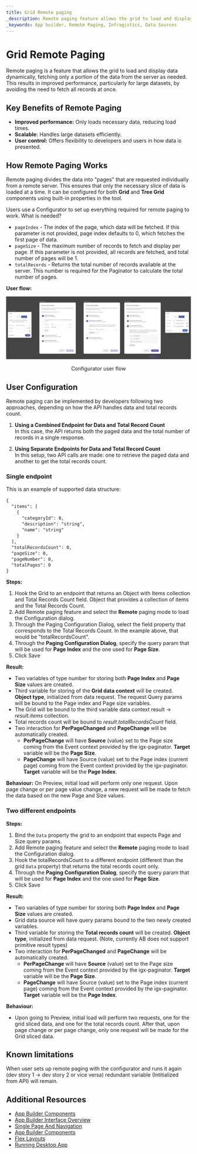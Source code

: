 ```yaml
---
title: Grid Remote paging
_description: Remote paging feature allows the grid to load and display data dynamically, fetching only a portion of the data from the server as needed
_keywords: App builder, Remote Paging, Infragistics, Data Sources
---
```


# Grid Remote Paging
Remote paging is a feature that allows the grid to load and display data dynamically, fetching only a portion of the data from the server as needed. This results in improved performance, particularly for large datasets, by avoiding the need to fetch all records at once.

## Key Benefits of Remote Paging
- **Improved performance:** Only loads necessary data, reducing load times.
- **Scalable:** Handles large datasets efficiently.
- **User control:** Offers flexibility to developers and users in how data is presented.

## How Remote Paging Works

Remote paging divides the data into "pages" that are requested individually from a remote server. This ensures that only the necessary slice of data is loaded at a time. It can be configured for both **Grid** and **Tree Grid** components using built-in properties in the tool.

Users use a Configurator to set up everything required for remote paging to work. What is needed?
- `pageIndex` - The index of the page, which data will be fetched. If this parameter is not provided, page index defaults to 0, which fetches the first page of data.
- `pageSize` - The maximum number of records to fetch and display per page. If this parameter is not provided, all records are fetched, and total number of pages will be 1.
- `totalRecords` - Returns the total number of records available at the server. This number is required for the Paginator to calculate the total number of pages.

**User flow:**

<img class="box-shadow" src="../images/using-data-in-your-app/remote-paging-configurator-flow.png" />
<p style="text-align:center;">Configurator user flow</p>

## User Configuration

Remote paging can be implemented by developers following two approaches, depending on how the API handles data and total records count.

1. **Using a Combined Endpoint for Data and Total Record Count**  
In this case, the API returns both the paged data and the total number of records in a single response.

2. **Using Separate Endpoints for Data and Total Record Count**  
In this setup, two API calls are made: one to retrieve the paged data and another to get the total records count.

### Single endpoint
This is an example of supported data structure:

```
{
  "items": [
    {
      "categoryId": 0,
      "description": "string",
      "name": "string"
    }
  ],
  "totalRecordsCount": 0,
  "pageSize": 0,
  "pageNumber": 0,
  "totalPages": 0
}

```
**Steps:**
1. Hook the Grid to an endpoint that returns an Object with Items collection and Total Records Count field. Object that provides a collection of items and the Total Records Count.
2. Add Remote paging feature and select the **Remote** paging mode to load the Configuration dialog.
3. Through the Paging Configuration Dialog, select the field property that corresponds to the Total Records Count. In the example above, that would be "totalRecordsCount".
4. Through the **Paging Configuration Dialog**, specify the query param that will be used for **Page Index** and the one used for **Page Size**.
5. Click Save

**Result:**
- Two variables of type number for storing both **Page Index** and **Page Size** values are created.
- Third variable for storing of the **Grid data context** will be created. **Object type**, initialized from data request. The request Query params will be bound to the Page index and Page size variables.
- The Grid will be bound to the third variable data context result -> _result.items_ collection.
- Total records count will be bound to _result.totalRecordsCount_ field.
- Two interaction for **PerPageChanged** and **PageChange** will be automatically created.
   - **PerPageChange** will have **Source** (value) set to the Page size coming from the Event context provided by the igx-paginator. **Target** variable will be the **Page Size**.
   - **PageChange** will have Source (value) set to the Page index (current page) coming from the Event context provided by the igx-paginator.  **Target** variable will be the **Page Index**.

**Behaviour:**
On Preview, initial load will perform only one request. Upon page change or per page value change, a new request will be made to fetch the data based on the new Page and Size values.

### Two different endpoints

**Steps:**
1. Bind the `Data` property the grid to an endpoint that expects Page and Size query params.
2. Add Remote paging feature and select the **Remote** paging mode to load the Configuration dialog.
3. Hook the totalRecordsCount to a different endpoint (different than the grid `Data` property) that returns the total records count only.
4. Through the **Paging Configuration Dialog**, specify the query param that will be used for **Page Index** and the one used for **Page Size**.
5. Click Save

**Result:**
- Two variables of type number for storing both **Page Index** and **Page Size** values are created.
- Grid data source will have query params bound to the two newly created variables.
- Third variable for storing the **Total records count** will be created. **Object type**, initialized from data request. (Note, currently AB does not support primitive result types)
- Two interaction for **PerPageChanged** and **PageChange** will be automatically created.
   - **PerPageChange** will have **Source** (value) set to the Page size coming from the Event context provided by the igx-paginator. **Target** variable will be the **Page Size**.
   - **PageChange** will have Source (value) set to the Page index (current page) coming from the Event context provided by the igx-paginator.  **Target** variable will be the **Page Index**.

**Behaviour:**
- Upon going to Preview, initial load will perform two requests, one for the grid sliced data, and one for the total records count. After that, upon page change or per page change, only one request will be made for the Grid sliced data.

## Known limitations
When user sets up remote paging with the configurator and runs it again (dev story 1 -> dev story 2 or vice versa) redundant variable (Intitialized from API) will remain.

## Additional Resources

<div class="divider--half"></div>

* [App Builder Components](../indigo-design-app-builder-components.md)
* [App Builder Interface Overview](../interface-overview.md)
* [Single Page And Navigation](../single-page-apps-and-navigation.md)
* [App Builder Components](../indigo-design-app-builder-components.md)
* [Flex Layouts](../flex-layouts/flex-layouts.md)
* [Running Desktop App](../running-desktop-app.md)



